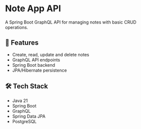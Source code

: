 # Note App API

A Spring Boot GraphQL API for managing notes with basic CRUD operations.

## 🚀 Features

- Create, read, update and delete notes
- GraphQL API endpoints
- Spring Boot backend
- JPA/Hibernate persistence

## 🛠️ Tech Stack

- Java 21
- Spring Boot
- GraphQL
- Spring Data JPA
- PostgreSQL
